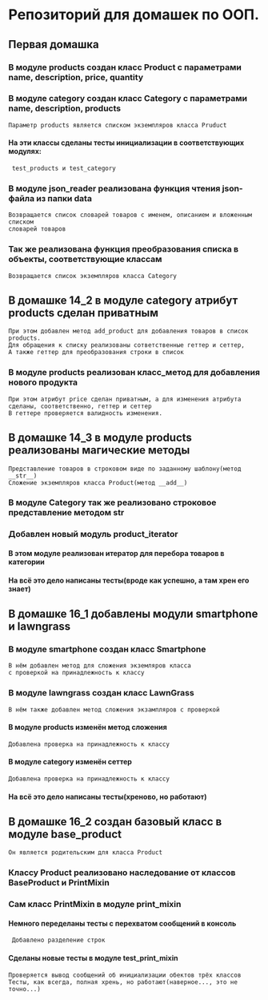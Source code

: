 # Репозиторий для домашек по ООП.
## Первая домашка
### В модуле products создан класс Product с параметрами name, description, price, quantity
### В модуле category создан класс Category с параметрами name, description, products
    Параметр products является списком экземпляров класса Pruduct
#### На эти классы сделаны тесты инициализации в соответствующих модулях:
     test_products и test_category
### В модуле json_reader реализована функция чтения json-файла из папки data
    Возвращается список словарей товаров с именем, описанием и вложенным списком 
    словарей товаров
### Так же реализована функция преобразования списка в объекты, соответствующие классам 
    Возвращается список экземпляров класса Category
## В домашке 14_2 в модуле category атрибут products сделан приватным
    При этом добавлен метод add_product для добавления товаров в список products.
    Для обращения к списку реализованы сответственные геттер и сеттер,
    А также геттер для преобразования строки в список
### В модуле products реализован класс_метод для добавления нового продукта
    При этом атрибут price сделан приватным, а для изменения атрибута сделаны, соответственно, геттер и сеттер
    В геттере проверяется валидность изменения.
## В домашке 14_3 в модуле products реализованы магические методы
    Представление товаров в строковом виде по заданному шаблону(метод __str__)
    Сложение экземпляров класса Product(метод __add__)
### В модуле Category так же реализовано строковое представление методом __str__
### Добавлен новый модуль product_iterator
#### В этом модуле реализован итератор для перебора товаров в категории
#### На всё это дело написаны тесты(вроде как успешно, а там хрен его знает)
## В домашке 16_1 добавлены модули smartphone и lawngrass
### В модуле smartphone создан класс Smartphone
    В нём добавлен метод для сложения экземляров класса
    с проверкой на принадлежность к классу
### В модуле lawngrass создан класс LawnGrass
    В нём также добавлен метод сложения экзампляров с проверкой
#### В модуле products изменён метод сложения
    Добавлена проверка на принадлежность к классу
#### В модуле category изменён сеттер
    Добавлена проверка на принадлежность к классу
#### На всё это дело написаны тесты(хреново, но работают)
## В домашке 16_2 создан базовый класс в модуле base_product
    Он является родительским для класса Product
### Классу Product реализовано наследование от классов BaseProduct и PrintMixin
### Сам класс PrintMixin в модуле print_mixin
#### Немного переделаны тесты с перехватом сообщений в консоль
     Добавлено разделение строк
#### Сделаны новые тесты в модуле test_print_mixin
    Проверяется вывод сообщений об инициализации обектов трёх классов
    Тесты, как всегда, полная хрень, но работают(наверное..., это не точно...)
